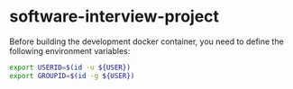 # software-interview-project

Before building the development docker container, you need to define the following environment variables:
```bash
export USERID=$(id -u ${USER})
export GROUPID=$(id -g ${USER})
```
